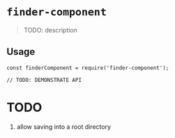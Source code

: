 # `finder-component`

> TODO: description

## Usage

```
const finderComponent = require('finder-component');

// TODO: DEMONSTRATE API
```

# TODO

1. allow saving into a root directory